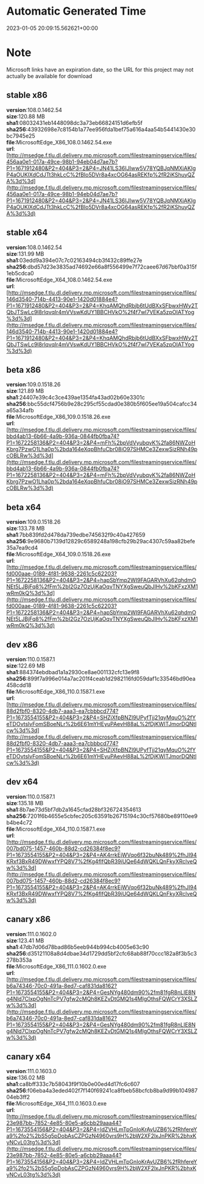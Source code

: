 # Automatic Generated Time
2023-01-05 20:09:15.562621+00:00

# Note
Microsoft links have an expiration date, so the URL for this project may not actually be available for download

## stable x86
**version**:108.0.1462.54  
**size**:120.88 MB  
**sha1**:08032431eb1448098dc3a73eb66824151d6efb5f  
**sha256**:43932698e7c8154b1a77ee956fda1bef75a616a4aa54b5441430e30bc7945e25  
**file**:MicrosoftEdge_X86_108.0.1462.54.exe  
**url**:[http://msedge.f.tlu.dl.delivery.mp.microsoft.com/filestreamingservice/files/456aa0e1-017a-49ce-98b1-94eb04d7ae7b?P1=1671912480&P2=404&P3=2&P4=JN41LS36IJIww5V78YQBJqNMXiAKIgP4aOUKlXdCdJTt3hkLcC%2fBIo5DVr8a4xcOG64asREKfp%2fR2iKShuyQZA%3d%3d](http://msedge.f.tlu.dl.delivery.mp.microsoft.com/filestreamingservice/files/456aa0e1-017a-49ce-98b1-94eb04d7ae7b?P1=1671912480&P2=404&P3=2&P4=JN41LS36IJIww5V78YQBJqNMXiAKIgP4aOUKlXdCdJTt3hkLcC%2fBIo5DVr8a4xcOG64asREKfp%2fR2iKShuyQZA%3d%3d)  

## stable x64
**version**:108.0.1462.54  
**size**:131.99 MB  
**sha1**:03edd9a394e07c7c02163494cb3f432c89ffe27e  
**sha256**:dbd57d23e3835ad74692e66a8f556499e7f72caee67d67bbf0a315f1eb5cdca0  
**file**:MicrosoftEdge_X64_108.0.1462.54.exe  
**url**:[http://msedge.f.tlu.dl.delivery.mp.microsoft.com/filestreamingservice/files/146d3540-714b-4413-90e1-1420d01884e4?P1=1671912480&P2=404&P3=2&P4=KhqAMQhdRbjb6tUdBXxSFbwxHWy2TQbJTSwLc9l8rlqvqIr4mVVswKdUY1BBCHVkO%2f4f7wl7VEKa5zpOIATYog%3d%3d](http://msedge.f.tlu.dl.delivery.mp.microsoft.com/filestreamingservice/files/146d3540-714b-4413-90e1-1420d01884e4?P1=1671912480&P2=404&P3=2&P4=KhqAMQhdRbjb6tUdBXxSFbwxHWy2TQbJTSwLc9l8rlqvqIr4mVVswKdUY1BBCHVkO%2f4f7wl7VEKa5zpOIATYog%3d%3d)  

## beta x86
**version**:109.0.1518.26  
**size**:121.89 MB  
**sha1**:24407e39c4c3ce439ae1354fa43ad02b60e3301c  
**sha256**:bbc55dcf4756b9e28c295cf55cdad0e380b5f605ee19a504cafcc34a65a34afb  
**file**:MicrosoftEdge_X86_109.0.1518.26.exe  
**url**:[http://msedge.f.tlu.dl.delivery.mp.microsoft.com/filestreamingservice/files/bbd4ab13-6b66-4a9b-936a-0844fb0fba74?P1=1672258136&P2=404&P3=2&P4=mFh%2bpVdVyubqvK%2fa86NWZoHKbrg7PzwO1Lha0p%2bda164eXqpBhfuCbr08iO97SHMCe3ZexwSizRNh49pcOBLRw%3d%3d](http://msedge.f.tlu.dl.delivery.mp.microsoft.com/filestreamingservice/files/bbd4ab13-6b66-4a9b-936a-0844fb0fba74?P1=1672258136&P2=404&P3=2&P4=mFh%2bpVdVyubqvK%2fa86NWZoHKbrg7PzwO1Lha0p%2bda164eXqpBhfuCbr08iO97SHMCe3ZexwSizRNh49pcOBLRw%3d%3d)  

## beta x64
**version**:109.0.1518.26  
**size**:133.78 MB  
**sha1**:7bb839fd2d478da739edbe745632f9c40a427659  
**sha256**:9e9680b7139d12829c6589248a198cfb29b29ac4307c59aa82befe35a7ea9cd4  
**file**:MicrosoftEdge_X64_109.0.1518.26.exe  
**url**:[http://msedge.f.tlu.dl.delivery.mp.microsoft.com/filestreamingservice/files/fd000aae-0189-4f81-9638-2261c5c62203?P1=1672258136&P2=404&P3=2&P4=hapSbYmp2WI9FAGARVhXu62qhdmONEt5LJBjFq8%2fFm%2bI2Gz7OzUjKaOqvTNYXgSweuQbJIHv%2bKFxzXM1wRm0kQ%3d%3d](http://msedge.f.tlu.dl.delivery.mp.microsoft.com/filestreamingservice/files/fd000aae-0189-4f81-9638-2261c5c62203?P1=1672258136&P2=404&P3=2&P4=hapSbYmp2WI9FAGARVhXu62qhdmONEt5LJBjFq8%2fFm%2bI2Gz7OzUjKaOqvTNYXgSweuQbJIHv%2bKFxzXM1wRm0kQ%3d%3d)  

## dev x86
**version**:110.0.1587.1  
**size**:122.69 MB  
**sha1**:884374ebdbad1a1a2930ce8ae001132cfc13e9f8  
**sha256**:899f7a996e014a7ac201f4ceab1d2982116fd059daf1c33546bd90ea458cdd18  
**file**:MicrosoftEdge_X86_110.0.1587.1.exe  
**url**:[http://msedge.f.tlu.dl.delivery.mp.microsoft.com/filestreamingservice/files/88d2fbf0-8320-4db7-aaa3-ea7cbbbcd774?P1=1673554155&P2=404&P3=2&P4=SHZjXfpBNZl9UPyfTjj21qyMquO%2fYeTDOvtslvFomSBoeNLr%2b6E61mYHEyuPAevH88aL%2fDjKWITJmorDQNtlcw%3d%3d](http://msedge.f.tlu.dl.delivery.mp.microsoft.com/filestreamingservice/files/88d2fbf0-8320-4db7-aaa3-ea7cbbbcd774?P1=1673554155&P2=404&P3=2&P4=SHZjXfpBNZl9UPyfTjj21qyMquO%2fYeTDOvtslvFomSBoeNLr%2b6E61mYHEyuPAevH88aL%2fDjKWITJmorDQNtlcw%3d%3d)  

## dev x64
**version**:110.0.1587.1  
**size**:135.18 MB  
**sha1**:8b7ae73d5bf7db2a1645cfad28bf326724354613  
**sha256**:7201f6b4655e5cbfec205c63591b26715194c30cf57680be89110ee9b4be4c72  
**file**:MicrosoftEdge_X64_110.0.1587.1.exe  
**url**:[http://msedge.f.tlu.dl.delivery.mp.microsoft.com/filestreamingservice/files/007bd075-1457-460b-88d2-cd26384f8ec9?P1=1673554155&P2=404&P3=2&P4=AK4rrkEjWVqo6f32buNk489%2fhJI94KRxf3BxR49DWwxfYPQ8V7%2fKg4flfQbR39iUQe64dWQKLQnFkyXRclveQw%3d%3d](http://msedge.f.tlu.dl.delivery.mp.microsoft.com/filestreamingservice/files/007bd075-1457-460b-88d2-cd26384f8ec9?P1=1673554155&P2=404&P3=2&P4=AK4rrkEjWVqo6f32buNk489%2fhJI94KRxf3BxR49DWwxfYPQ8V7%2fKg4flfQbR39iUQe64dWQKLQnFkyXRclveQw%3d%3d)  

## canary x86
**version**:111.0.1602.0  
**size**:123.41 MB  
**sha1**:47db7d06d78bad86b5eeb944b994cb4005e63c90  
**sha256**:d35121108a8d4dbae34d1729dd5bf2cfc68ab88f70ccc182a8f3b5c3278b353a  
**file**:MicrosoftEdge_X86_111.0.1602.0.exe  
**url**:[http://msedge.f.tlu.dl.delivery.mp.microsoft.com/filestreamingservice/files/b6a74346-70c0-491a-8ed7-caf831da8162?P1=1673554155&P2=404&P3=2&P4=GesNYg480dm90%2fm81fgR8nLIE8Ng4Nld7ClxpOgNnTcPV7gfw2cMQh8KEZvDtGMQ1s4MIgOthsFQWCrY3XSLZw%3d%3d](http://msedge.f.tlu.dl.delivery.mp.microsoft.com/filestreamingservice/files/b6a74346-70c0-491a-8ed7-caf831da8162?P1=1673554155&P2=404&P3=2&P4=GesNYg480dm90%2fm81fgR8nLIE8Ng4Nld7ClxpOgNnTcPV7gfw2cMQh8KEZvDtGMQ1s4MIgOthsFQWCrY3XSLZw%3d%3d)  

## canary x64
**version**:111.0.1603.0  
**size**:136.02 MB  
**sha1**:ca8bff333c7b58043f9f10b0e00ed4d17fc6c607  
**sha256**:f06eba4a3eded402f7f140f69241ca8fbeb58bcfcb8ba9d99b10498704eb3ff2  
**file**:MicrosoftEdge_X64_111.0.1603.0.exe  
**url**:[http://msedge.f.tlu.dl.delivery.mp.microsoft.com/filestreamingservice/files/23e987bb-7852-4e85-80e5-a6cbb29aaa44?P1=1673554156&P2=404&P3=2&P4=IdZVHLmTpGnIoKrAvUZB6%2fRhfereYa9%2fo2%2bS5g5pDobAsCZPGzN4960vrs9H%2bW2XF2lxJnPKR%2bhxKyNCvL03tg%3d%3d](http://msedge.f.tlu.dl.delivery.mp.microsoft.com/filestreamingservice/files/23e987bb-7852-4e85-80e5-a6cbb29aaa44?P1=1673554156&P2=404&P3=2&P4=IdZVHLmTpGnIoKrAvUZB6%2fRhfereYa9%2fo2%2bS5g5pDobAsCZPGzN4960vrs9H%2bW2XF2lxJnPKR%2bhxKyNCvL03tg%3d%3d)  

